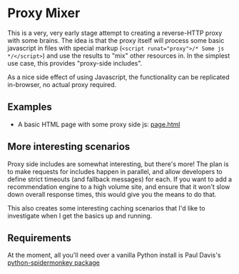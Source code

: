 # Proxy Mixer
This is a very, very early stage attempt to creating a reverse-HTTP proxy with some brains.  The idea is that the proxy itself will process some basic javascript in files with special markup (`<script runat="proxy">/* Some js */</script>`) and use the results to "mix" other resources in.  In the simplest use case, this provides "proxy-side includes".

As a nice side effect of using Javascript, the functionality can be replicated in-browser, no actual proxy required.

## Examples
* A basic HTML page with some proxy side js: [page.html](http://github.com/mrkurt/proxy-mixer/blob/master/examples/page.html)

## More interesting scenarios
Proxy side includes are somewhat interesting, but there's more!  The plan is to make requests for includes happen in parallel, and allow developers to define strict timeouts (and fallback messages) for each.  If you want to add a recommendation engine to a high volume site, and ensure that it won't slow down overall response times, this would give you the means to do that.

This also creates some interesting caching scenarios that I'd like to investigate when I get the basics up and running.

## Requirements
At the moment, all you'll need over a vanilla Python install is Paul Davis's [python-spidermonkey package](http://github.com/davisp/python-spidermonkey/tree/master)